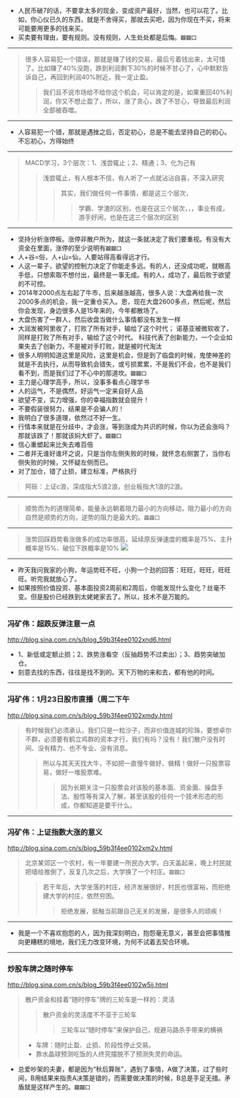 - 人民币破7的话，不要拿太多的现金，变成资产最好，当然，也可以花了。比如，你心仪已久的东西，就是不舍得买，那就去买吧，因为你现在不买，将来可能要用更多的钱来买。
- 买卖要有理由，要有规则。没有规则，人生处处都是后悔。`龖龖囗`
---
>很多人容易犯一个错误，那就是赚了钱的交易，最后亏着钱出来，太可惜了。比如赚了40%没跑，跌到利润剩下30%的时候不甘心了，心中默默告诉自己，再回到利润40%附近，我一定止盈。
>>我们且不说市场给不给你这个机会，可以肯定的是，如果重回40%利润，你又不想止盈了，所以，涨了贪心，跌了不甘心，导致最后利润全部被吞噬。
---
- 人容易犯一个错，那就是遇挫之后，否定初心，总是不能去坚持自己的初心。不忘初心，方得始终
---
>MACD学习，3个层次：1、浅尝辄止；2、精通；3、化为己有
>>浅尝辄止，有人根本不信，有人听了一点就沾沾自喜，不深入研究
>>>其实，我们做任何一件事情，都是这三个层次，
>>>>学霸、学渣的区别，也是在这三个层次，，，事业有成，游手好闲，也是在这三个层次的区别
---
- 坚持分析涨停板。涨停非散户所为，就这一条就决定了我们要重视。有没有大资金在里面，涨停的至少说明有`龖龖囗`
- 人+谷=俗，人+山=仙，人要站得高看得远才行。
- 人这一辈子，欲望的控制力决定了你能走多远。有的人，还没成功呢，就眼高手低，只想索取不想付出，最终是一事无成。有的人，成功了，最后败于欲望的不可控。
- 2014年2000点左右起了牛市，后来越涨越高，很多人说：大盘再给我一次2000多点的机会，我一定重仓买入。恩，现在大盘2600多点，然后呢，然后你会发现，身边很多人是15年来的，今年都散场了。
- 大盘伤害了一群人，然后收盘当做什么事情都没有发生一样
- 大润发被阿里收了，打败了所有对手，输给了这个时代； 诺基亚被微软收了，同样是打败了所有对手，输给了这个时代。 科技代表了创新能力，一个企业如果失去了创新力，不是被对手打败，就是被时代淘汰
- 很多人明明知道这里是风险，这里是机会，但是到了临盘的时候，鬼使神差的就是不去执行，从而导致机会错失，或亏损累累，不是我们不会，也不是我们看不到，而是我们过了不心中的那道坎。`龖龖囗`
- 主力是心理学高手，所以，没事多看点心理学书
- 人的运气，不是偶然，好运气一定来自好人品
- 欲望不变，实力增强，你的幸福指数就会提升！
- 不要假装很努力，结果是不会骗人的！
- 我明白了很多道理，依然过不好一生。
- 行情本来就是在分歧中，才会涨，等到涨成为共识的时候，你以为还会涨吗？那就该跌了！那就该焖大虾了。`龖龖囗`
- 信心重塑起来比失去难百倍
- 二者并无谁好谁坏之说，只是当你左侧失败的时候，就怀念右侧罢了，当你右侧失败的时候，又怀疑左侧而已。
- 对了加仓，错了止损，建立标准，严格执行
>阿砾：上证c浪，深成指大5浪2浪，创业板指大1浪的2浪。
---
>顺势而为的道理简单，能量永远朝着阻力最小的方向移动，阻力最小的方向自然是顺势的方向，逆势的阻力是最大的。`龘龘囗`
---
>涨势回踩趋势看涨做多的成功率很高，延续原反弹速度的概率是75%、主升概率是15%、破位下跌概率是10%
![](http://album.sina.com.cn/pic/001DQGn4zy7iR5snx8W56)
---
- 昨天我问我家的小狗，年运势旺不旺，小狗一个劲的回答：旺旺，旺旺，旺旺旺。听完我就放心了。
- 如果按照价值投资、基本面投资2周前和2周后，你能发现什么变化？丝毫不变。但是股价已经跌到太姥姥家去了。所以，技术不是万能的。
---
### 冯矿伟：超跌反弹注意一点
http://blog.sina.com.cn/s/blog_59b3f4ee0102xnd6.html
- 1、新低或定额止损；2、跌势涨看空（反抽趋势不过卖出）；3、趋势突破加仓。
- 刻意去找的东西，往往是找不到的。天下万物的来和去，都有他的时间。
---
### 冯矿伟：1月23日股市直播（周二下午
http://blog.sina.com.cn/s/blog_59b3f4ee0102xmdy.html
>有时候我们必须承认，我们只是一粒沙子，而非价值连城的珍珠，要想卓尔不群，必须要有鹤立鸡群的资本才行，我们有吗？没有！我们散户没有时间、没有精力、也不专业、没有消息。
>>所以与其天天找大牛，不如把一直慢牛做好、做精！做好一只股票容易，做好一堆股票难。
>>>因为长期关注一只股票会对该股的基本面、资金面、操盘手法、股性等有深入了解，甚至该股的任何一个技术形态的形成，你都知道是要干什么。
---
### 冯矿伟：上证指数大涨的意义
http://blog.sina.com.cn/s/blog_59b3f4ee0102xm2v.html
>北京某郊区一个农村，有一年要建一所民办大学。白天盖起来，晚上村民就把墙给推倒了，反复几次之后，大学换了一个村庄。`龖龖囗`
>>若干年后，大学坐落的村庄，经济发展很好，村民也很富裕，而拒绝建大学的村庄，依然穷困。
>>>拒绝发展，抵触当前跟自己无关的发展，是很多人的顽疾！
---
- 我是一个不喜欢抱怨的人，因为我深刻明白，抱怨毫无意义，甚至会把事情推向更糟糕的境地，我们无力改变环境，为何不试着去契合环境。
---
### 炒股车牌之随时停车
http://blog.sina.com.cn/s/blog_59b3f4ee0102w5ij.html
>散户资金和挂着“随时停车”牌的三轮车是一样的：灵活
>>散户资金的灵活度不不亚于三轮车
>>>三轮车以“随时停车”来保护自己，规避马路杀手带来的横祸
>- 车牌：随时止盈、止损、阶段性停止交易。
>- 靠水晶球预测吃饭的人终究摆脱不了预测失灵的命运。
- 总爱吵架的夫妻，都是因为“秋后算账”，遇到了事情，A做了决策，过了些时间，B用结果来指责A决策是错的，而需要做决策的时候，B总是手足无措。矛盾就是这样产生的。`龖龖囗`